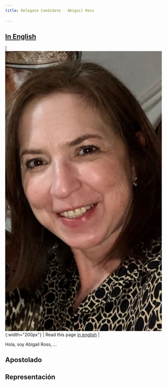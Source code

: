 ```yaml
---
title: Delegate Candidate - Abigail Ross

---
```


## [In English](https://www-rctx-org.translate.goog/convention/candidate-abigail-ross.html?_x_tr_sch=http&_x_tr_sl=es&_x_tr_tl=en&_x_tr_hl=en&_x_tr_pto=wapp)

| ![Abigail Ross](images/abigail-ross.jpeg){:width="200px"} | Read this page [in english](https://www-rctx-org.translate.goog/convention/candidate-abigail-ross.html?_x_tr_sch=http&_x_tr_sl=es&_x_tr_tl=en&_x_tr_hl=en&_x_tr_pto=wapp) |


Hola, soy Abigail Ross, ...

## Apostolado

## Representación




